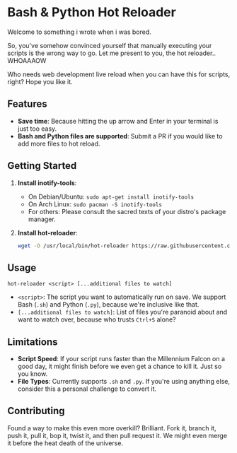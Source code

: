 # Bash & Python Hot Reloader

Welcome to something i wrote when i was bored. 

So, you've somehow convinced yourself that manually executing your scripts is the wrong way to go. Let me present to you, the hot reloader.. WHOAAAOW

Who needs web development live reload when you can have this for scripts, right?
Hope you like it.

## Features

- **Save time**: Because hitting the up arrow and Enter in your terminal is just too easy.
- **Bash and Python files are supported**: Submit a PR if you would like to add more files to hot reload.


## Getting Started

1. **Install inotify-tools**: 
    - On Debian/Ubuntu: `sudo apt-get install inotify-tools`
    - On Arch Linux: `sudo pacman -S inotify-tools`
    - For others: Please consult the sacred texts of your distro's package manager.

2. **Install hot-reloader**:
    ```bash
    wget -O /usr/local/bin/hot-reloader https://raw.githubusercontent.com/its-haze/hot-reloader/master/hot-reloader.sh && chmod +x /usr/local/bin/hot-reloader
    ```

## Usage

``hot-reloader <script> [...additional files to watch]``

- `<script>`: The script you want to automatically run on save. We support Bash (`.sh`) and Python (`.py`), because we're inclusive like that.
- `[...additional files to watch]`: List of files you're paranoid about and want to watch over, because who trusts `Ctrl+S` alone?

## Limitations

- **Script Speed**: If your script runs faster than the Millennium Falcon on a good day, it might finish before we even get a chance to kill it. Just so you know.
- **File Types**: Currently supports `.sh` and `.py`. If you're using anything else, consider this a personal challenge to convert it.

## Contributing

Found a way to make this even more overkill? Brilliant. Fork it, branch it, push it, pull it, bop it, twist it, and then pull request it. We might even merge it before the heat death of the universe.

